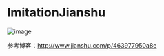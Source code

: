 # ImitationJianshu
![image](https://github.com/liuxinixn/ImitationJianshu/blob/master/%E4%BB%BF%E7%AE%80%E4%B9%A6%E4%B8%AA%E4%BA%BA%E9%A6%96%E9%A1%B5.gif)

参考博客：http://www.jianshu.com/p/463977950a8e
